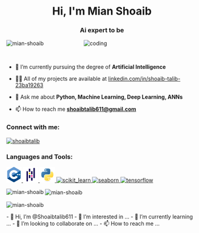 <h1 align="center">Hi, I'm Mian Shoaib</h1>
<h3 align="center">Ai expert to be</h3>

<img align="right" alt="coding" width="300" src="https://camo.githubusercontent.com/cae12fddd9d6982901d82580bdf321d81fb299141098ca1c2d4891870827bf17/68747470733a2f2f6d69726f2e6d656469756d2e636f6d2f6d61782f313336302f302a37513379765349765f7430696f4a2d5a2e676966">

<p align="left"> <img src="https://komarev.com/ghpvc/?username=mian-shoaib&label=Profile%20views&color=0e75b6&style=flat" alt="mian-shoaib" /> </p>

<p align="left"> <a href="https://twitter.com/" target="blank"><img src="https://img.shields.io/twitter/follow/?logo=twitter&style=for-the-badge" alt="" /></a> </p>

- 🌱 I’m currently pursuing the degree of **Artificial Intelligence**

- 👨‍💻 All of my projects are available at [linkedin.com/in/shoaib-talib-23ba19263](linkedin.com/in/shoaib-talib-23ba19263)

- 💬 Ask me about **Python, Machine Learning, Deep Learning, ANNs**

- 📫 How to reach me **shoaibtalib611@gmail.com**

<h3 align="left">Connect with me:</h3>
<p align="left">
<a href="https://linkedin.com/in/shoaibtalib" target="blank"><img align="center" src="https://raw.githubusercontent.com/rahuldkjain/github-profile-readme-generator/master/src/images/icons/Social/linked-in-alt.svg" alt="shoaibtalib" height="30" width="40" /></a>
</p>

<h3 align="left">Languages and Tools:</h3>
<p align="left"> <a href="https://www.w3schools.com/cpp/" target="_blank" rel="noreferrer"> <img src="https://raw.githubusercontent.com/devicons/devicon/master/icons/cplusplus/cplusplus-original.svg" alt="cplusplus" width="40" height="40"/> </a> <a href="https://pandas.pydata.org/" target="_blank" rel="noreferrer"> <img src="https://raw.githubusercontent.com/devicons/devicon/2ae2a900d2f041da66e950e4d48052658d850630/icons/pandas/pandas-original.svg" alt="pandas" width="40" height="40"/> </a> <a href="https://www.python.org" target="_blank" rel="noreferrer"> <img src="https://raw.githubusercontent.com/devicons/devicon/master/icons/python/python-original.svg" alt="python" width="40" height="40"/> </a> <a href="https://scikit-learn.org/" target="_blank" rel="noreferrer"> <img src="https://upload.wikimedia.org/wikipedia/commons/0/05/Scikit_learn_logo_small.svg" alt="scikit_learn" width="40" height="40"/> </a> <a href="https://seaborn.pydata.org/" target="_blank" rel="noreferrer"> <img src="https://seaborn.pydata.org/_images/logo-mark-lightbg.svg" alt="seaborn" width="40" height="40"/> </a> <a href="https://www.tensorflow.org" target="_blank" rel="noreferrer"> <img src="https://www.vectorlogo.zone/logos/tensorflow/tensorflow-icon.svg" alt="tensorflow" width="40" height="40"/> </a> </p>

<p><img align="left" src="https://github-readme-stats.vercel.app/api/top-langs?username=mian-shoaib&show_icons=true&locale=en&layout=compact" alt="mian-shoaib" /></p>

<p>&nbsp;<img align="center" src="https://github-readme-stats.vercel.app/api?username=mian-shoaib&show_icons=true&locale=en" alt="mian-shoaib" /></p>

<p><img align="center" src="https://github-readme-streak-stats.herokuapp.com/?user=mian-shoaib&" alt="mian-shoaib" /></p>
- 👋 Hi, I’m @Shoaibtalib611
- 👀 I’m interested in ...
- 🌱 I’m currently learning ...
- 💞️ I’m looking to collaborate on ...
- 📫 How to reach me ...

<!---
Shoaibtalib611/Shoaibtalib611 is a ✨ special ✨ repository because its `README.md` (this file) appears on your GitHub profile.
You can click the Preview link to take a look at your changes.
--->
